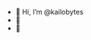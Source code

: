 - 👋 Hi, I’m @kailobytes
- 👀 
- 🌱 

<!---
ckaiiri/ckaiiri is a ✨ special ✨ repository because its `README.md` (this file) appears on your GitHub profile.
You can click the Preview link to take a look at your changes.
--->
